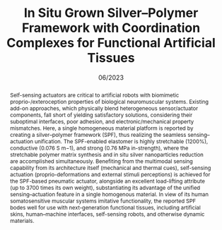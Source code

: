 ---
title: In Situ Grown Silver–Polymer Framework with Coordination Complexes for Functional Artificial Tissues
authors:
- Songlin Zhang
- Yibing Deng
- Alberto Libanori
- Yihao Zhou
- Jiachen Yang
- Trinny Tat
- Lin Yang
- Wanxin Sun
- Peng Zheng
- 朱有亮
- Jun Chen
- Swee Ching Tan
date: '06/2023'
doi: 10.1002/adma.202207916
publish_types: 期刊文章
publication: Advanced Materials
publication_short: Advanced Materials
abstract: Self-sensing actuators are critical to artificial robots with  biomimetic proprio-/exteroception properties of biological neuromuscular  systems. Existing add-on approaches, which physically blend  heterogeneous sensor/actuator components, fall short of yielding  satisfactory solutions, considering their suboptimal interfaces, poor  adhesion, and electronic/mechanical property mismatches. Here, a single  homogeneous material platform is reported by creating a silver–polymer  framework (SPF), thus realizing the seamless sensing–actuation  unification. The SPF-enabled elastomer is highly stretchable (1200%),  conductive (0.076 S m−1), and strong (0.76 MPa in-strength), where the  stretchable polymer matrix synthesis and in situ silver nanoparticles  reduction are accomplished simultaneously. Benefiting from the  multimodal sensing capability from its architecture itself (mechanical  and thermal cues), self-sensing actuation (proprio-deformations and  external stimuli perceptions) is achieved for the SPF-based pneumatic  actuator, alongside an excellent load-lifting attribute (up to 3700  times its own weight), substantiating its advantage of the unified  sensing–actuation feature in a single homogenous material. In view of  its human somatosensitive muscular systems imitative functionality, the  reported SPF bodes well for use with next-generation functional tissues,  including artificial skins, human–machine interfaces, self-sensing  robots, and otherwise dynamic materials.
url_pdf: https://onlinelibrary.wiley.com/doi/10.1002/adma.202207916
---